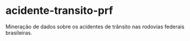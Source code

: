 # acidente-transito-prf
Mineração de dados sobre os acidentes de trânsito nas rodovias federais brasileiras.
